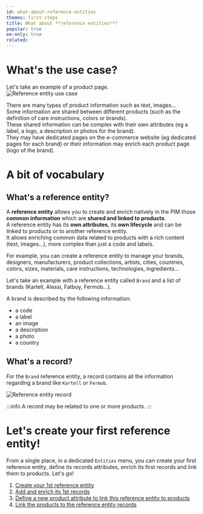 ```yaml
---
id: what-about-reference-entities
themes: first-steps
title: What about **reference entities**?
popular: true
ee-only: true
related:
---
```


# What's the use case?

Let's take an example of a product page.  
![Reference entity use case](../img/what-about-reference-entities.png)

There are many types of product information such as text, images...  
Some information are shared between different products (such as the definition of care instructions, colors or brands).  
These shared information can be complex with their own attributes (eg a label, a logo, a description or photos for the brand).  
They may have dedicated pages on the e-commerce website (eg dedicated pages for each brand) or their information may enrich each product page (logo of the brand).

# A bit of vocabulary
## What's a reference entity?

A **reference entity** allows you to create and enrich natively in the PIM those **common information** which are **shared and linked to products**.   
A reference entity has its **own attributes**, its **own lifecycle** and can be linked to products or to another reference entity.  
It allows enriching common data related to products with a rich content (text, images...), more complex than just a code and labels.

For example, you can create a reference entity to manage your brands, designers, manufacturers, product collections, artists, cities, countries, colors, sizes, materials, care instructions, technologies, ingredients...

Let's take an example with a reference entity called `Brand` and a list of brands (Kartell, Alessi, Fatboy, Fermob...).   

A brand is described by the following information:
- a code
- a label
- an image
- a description
- a photo
- a country


## What's a record?

For the `Brand` reference entity, a record contains all the information regarding a brand like `Kartell` or `Fermob`.

![Reference entity record](../img/what-about-reference-entities_record.png)


:::info
A record may be related to one or more products.
:::

# Let's create your first reference entity!

From a single place, in a dedicated `Entities` menu, you can create your first reference entity, define its records attributes, enrich its first records and link them to products. Let's go!
1. [Create your 1st reference entity](/articles/manage-reference-entities.html#create-a-reference-entity)
1. [Add and enrich its 1st records](/articles/enrich-your-reference-entity-records.html)
1. [Define a new product attribute to link this reference entity to products](/articles/manage-your-attributes.html#create-an-attribute)
1. [Link the products to the reference entity records](/articles/work-on-a-product.html)
